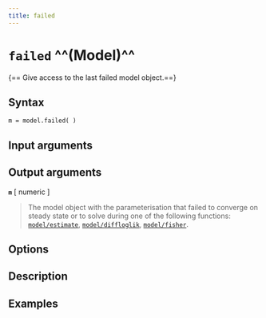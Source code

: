 ```yaml
---
title: failed
---
```


# `failed` ^^(Model)^^

{== Give access to the last failed model object.==}


## Syntax 

    m = model.failed( )


## Input arguments 



## Output arguments 
__`m`__ [ numeric ] 
> 
>  The model object with the parameterisation that
> failed to converge on steady state or to solve during one of the
> following functions: [`model/estimate`](model/estimate), 
> [`model/diffloglik`](model/diffloglik), [`model/fisher`](model/fisher).
> 



## Options 


## Description 


## Examples
